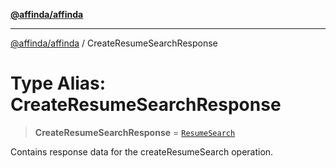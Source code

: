[**@affinda/affinda**](../README.md)

***

[@affinda/affinda](../globals.md) / CreateResumeSearchResponse

# Type Alias: CreateResumeSearchResponse

> **CreateResumeSearchResponse** = [`ResumeSearch`](../interfaces/ResumeSearch.md)

Contains response data for the createResumeSearch operation.
